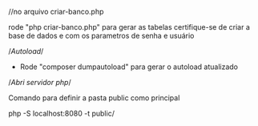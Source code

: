 //no arquivo criar-banco.php

rode "php criar-banco.php" para gerar as tabelas
certifique-se de criar a base de dados e com os parametros de senha e usuário

/*Autoload*/

- Rode "composer dumpautoload" para gerar o autoload atualizado

/*Abri servidor php*/

Comando para definir a pasta public como principal

php -S localhost:8080 -t public/